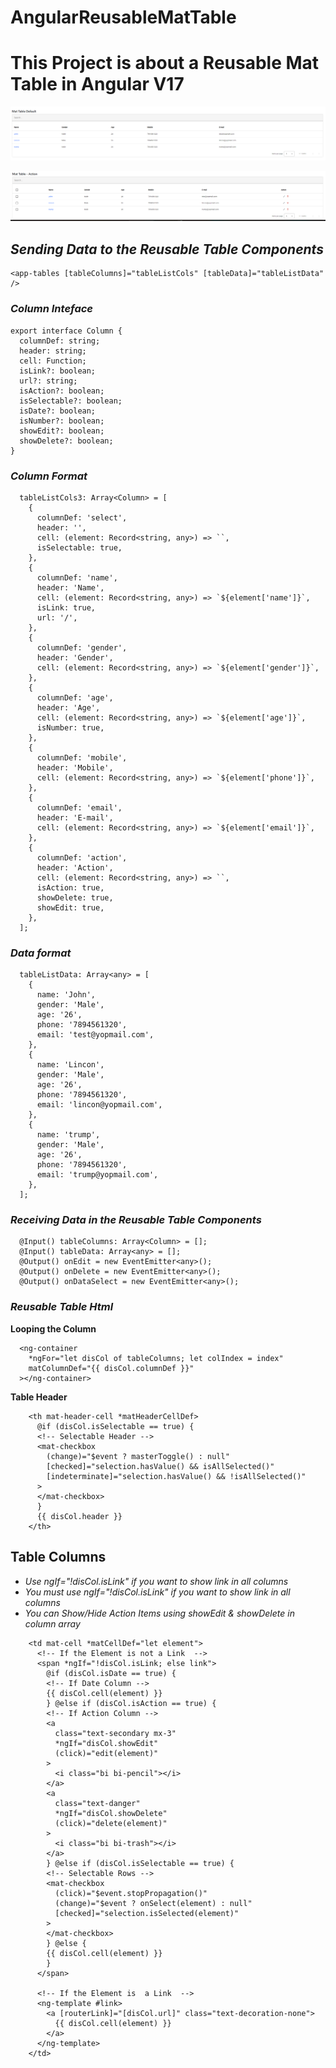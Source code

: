 # AngularReusableMatTable

# This Project is about a Reusable Mat Table in Angular V17

![Default MatTable](https://github.com/SrikanthCIS/AngularV17-ReUsable-MatTable/blob/ceaa21978e383fae9f57ef3b7b0a3240cd8ee337/src/assets/images/Default-MatTable.png)

![Selectable Rows With Action MatTable](https://github.com/SrikanthCIS/AngularV17-ReUsable-MatTable/blob/ceaa21978e383fae9f57ef3b7b0a3240cd8ee337/src/assets/images/Selectable-MatTable.png)

## _Sending Data to the Reusable Table Components_

```
<app-tables [tableColumns]="tableListCols" [tableData]="tableListData" />
```

### _Column Inteface_

```
export interface Column {
  columnDef: string;
  header: string;
  cell: Function;
  isLink?: boolean;
  url?: string;
  isAction?: boolean;
  isSelectable?: boolean;
  isDate?: boolean;
  isNumber?: boolean;
  showEdit?: boolean;
  showDelete?: boolean;
}
```

### _Column Format_

```
  tableListCols3: Array<Column> = [
    {
      columnDef: 'select',
      header: '',
      cell: (element: Record<string, any>) => ``,
      isSelectable: true,
    },
    {
      columnDef: 'name',
      header: 'Name',
      cell: (element: Record<string, any>) => `${element['name']}`,
      isLink: true,
      url: '/',
    },
    {
      columnDef: 'gender',
      header: 'Gender',
      cell: (element: Record<string, any>) => `${element['gender']}`,
    },
    {
      columnDef: 'age',
      header: 'Age',
      cell: (element: Record<string, any>) => `${element['age']}`,
      isNumber: true,
    },
    {
      columnDef: 'mobile',
      header: 'Mobile',
      cell: (element: Record<string, any>) => `${element['phone']}`,
    },
    {
      columnDef: 'email',
      header: 'E-mail',
      cell: (element: Record<string, any>) => `${element['email']}`,
    },
    {
      columnDef: 'action',
      header: 'Action',
      cell: (element: Record<string, any>) => ``,
      isAction: true,
      showDelete: true,
      showEdit: true,
    },
  ];

```

### _Data format_

```
  tableListData: Array<any> = [
    {
      name: 'John',
      gender: 'Male',
      age: '26',
      phone: '7894561320',
      email: 'test@yopmail.com',
    },
    {
      name: 'Lincon',
      gender: 'Male',
      age: '26',
      phone: '7894561320',
      email: 'lincon@yopmail.com',
    },
    {
      name: 'trump',
      gender: 'Male',
      age: '26',
      phone: '7894561320',
      email: 'trump@yopmail.com',
    },
  ];
```

### _Receiving Data in the Reusable Table Components_

```
  @Input() tableColumns: Array<Column> = [];
  @Input() tableData: Array<any> = [];
  @Output() onEdit = new EventEmitter<any>();
  @Output() onDelete = new EventEmitter<any>();
  @Output() onDataSelect = new EventEmitter<any>();
```

### _Reusable Table Html_

**Looping the Column**

```
  <ng-container
    *ngFor="let disCol of tableColumns; let colIndex = index"
    matColumnDef="{{ disCol.columnDef }}"
  ></ng-container>
```

**Table Header**

```
    <th mat-header-cell *matHeaderCellDef>
      @if (disCol.isSelectable == true) {
      <!-- Selectable Header -->
      <mat-checkbox
        (change)="$event ? masterToggle() : null"
        [checked]="selection.hasValue() && isAllSelected()"
        [indeterminate]="selection.hasValue() && !isAllSelected()"
      >
      </mat-checkbox>
      }
      {{ disCol.header }}
    </th>
```

## **Table Columns**

- _Use ngIf="!disCol.isLink" if you want to show link in all columns_
- _You must use ngIf="!disCol.isLink" if you want to show link in all columns_
- _You can Show/Hide Action Items using showEdit & showDelete in column array_

```
    <td mat-cell *matCellDef="let element">
      <!-- If the Element is not a Link  -->
      <span *ngIf="!disCol.isLink; else link">
        @if (disCol.isDate == true) {
        <!-- If Date Column -->
        {{ disCol.cell(element) }}
        } @else if (disCol.isAction == true) {
        <!-- If Action Column -->
        <a
          class="text-secondary mx-3"
          *ngIf="disCol.showEdit"
          (click)="edit(element)"
        >
          <i class="bi bi-pencil"></i>
        </a>
        <a
          class="text-danger"
          *ngIf="disCol.showDelete"
          (click)="delete(element)"
        >
          <i class="bi bi-trash"></i>
        </a>
        } @else if (disCol.isSelectable == true) {
        <!-- Selectable Rows -->
        <mat-checkbox
          (click)="$event.stopPropagation()"
          (change)="$event ? onSelect(element) : null"
          [checked]="selection.isSelected(element)"
        >
        </mat-checkbox>
        } @else {
        {{ disCol.cell(element) }}
        }
      </span>

      <!-- If the Element is  a Link  -->
      <ng-template #link>
        <a [routerLink]="[disCol.url]" class="text-decoration-none">
          {{ disCol.cell(element) }}
        </a>
      </ng-template>
    </td>
```
